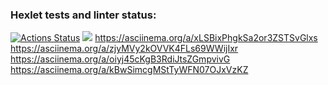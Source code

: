 ### Hexlet tests and linter status:
[![Actions Status](https://github.com/seregasohigh/python-project-49/workflows/hexlet-check/badge.svg)](https://github.com/seregasohigh/python-project-49/actions)
<a href="https://codeclimate.com/github/seregasohigh/python-project-49/maintainability"><img src="https://api.codeclimate.com/v1/badges/b067ed48db53282d0b36/maintainability" /></a>
https://asciinema.org/a/xLSBixPhgkSa2or3ZSTSvGlxs
https://asciinema.org/a/zjyMVy2kOVVK4FLs69WWijIxr
https://asciinema.org/a/oiyj45cKgB3RdiJtsZGmpvivG
https://asciinema.org/a/kBwSimcgMStTyWFN07OJxVzKZ